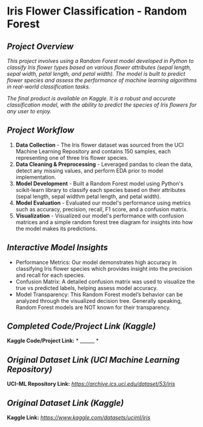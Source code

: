 # **Iris Flower Classification - Random Forest**  
  
## ***Project Overview***
*This project involves using a Random Forest model developed in Python to classify Iris flower types based on various flower attributes (sepal length, sepal width, petal length, and petal width). The model is built to predict flower species and assess the performance of machine learning algorithms in real-world classification tasks.*  
  
*The final product is available on Kaggle. It is a robust and accurate classification model, with the ability to predict the species of Iris flowers for any user to enjoy.*  
  
## ***Project Workflow***
1. **Data Collection** - The Iris flower dataset was sourced from the UCI Machine Learning Repository and contains 150 samples, each representing one of three Iris flower species.
2. **Data Cleaning & Preprocessing** - Leveraged pandas to clean the data, detect any missing values, and perform EDA prior to model implementation.
3. **Model Development** - Built a Random Forest model using Python's scikit-learn library to classify each species based on their attributes (sepal length, sepal widthm petal length, and petal width).
4. **Model Evaluation** - Evaluated our model's performance using metrics such as accuracy, precision, recall, F1 score, and a confusion matrix.
5. **Visualization** - Visualized our model's performance with confusion matrices and a simple random forest tree diagram for insights into how the model makes its predictions.

## ***Interactive Model Insights***  
- Performance Metrics: Our model demonstrates high accuracy in classifying Iris flower species which provides insight into the precision and recall for each species.
- Confusion Matrix: A detailed confusion matrix was used to visualize the true vs predicted labels, helping assess model accuracy.
- Model Transparency: This Random Forest model’s behavior can be analyzed through the visualized decision tree. Generally speaking, Random Forest models are NOT known for their transparency.  

## ***Completed Code/Project Link (Kaggle)*** 
**Kaggle Code/Project Link:** * ______ *  
  
## ***Original Dataset Link (UCI Machine Learning Repository)***  
**UCI-ML Repository Link:** *https://archive.ics.uci.edu/dataset/53/iris*

## ***Original Dataset Link (Kaggle)***  
**Kaggle Link:** *https://www.kaggle.com/datasets/uciml/iris*
